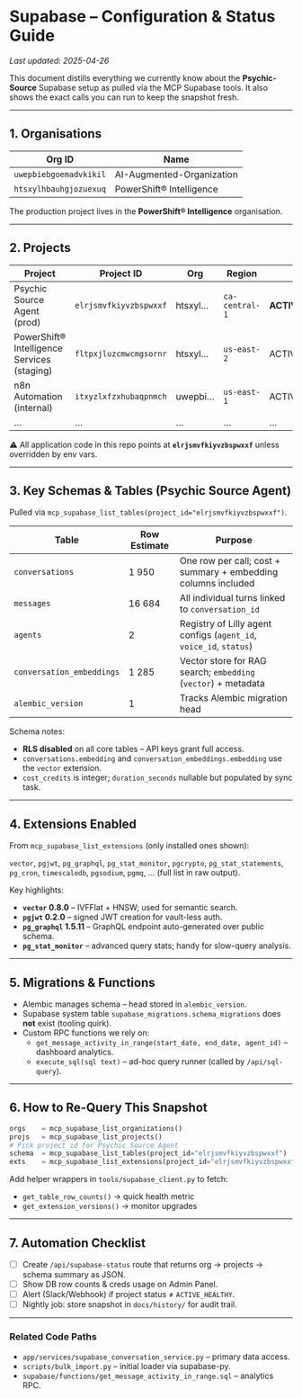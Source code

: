 # Supabase – Configuration & Status Guide

_Last updated: 2025-04-26_

This document distills everything we currently know about the **Psychic-Source** Supabase setup
as pulled via the MCP Supabase tools.  It also shows the exact calls you can run to keep the
snapshot fresh.

---

## 1. Organisations

| Org ID | Name |
|--------|------|
| `uwepbiebgoemadvkikil` | AI-Augmented-Organization |
| `htsxylhbauhgjozuexuq` | PowerShift® Intelligence |

The production project lives in the **PowerShift® Intelligence** organisation.

---

## 2. Projects

| Project | Project ID | Org | Region | Status | DB Host |
|---------|------------|-----|--------|--------|---------|
| Psychic Source Agent (prod) | `elrjsmvfkiyvzbspwxxf` | htsxyl… | `ca-central-1` | **ACTIVE_HEALTHY** | `db.elrjsmvfkiyvzbspwxxf.supabase.co` |
| PowerShift® Intelligence Services (staging) | `fltpxjluzcmwcmgsornr` | htsxyl… | `us-east-2` | ACTIVE_HEALTHY | `db.fltpxjluzcmwcmgsornr.supabase.co` |
| n8n Automation (internal) | `itxyzlxfzxhubaqpnmch` | uwepbi… | `us-east-1` | ACTIVE_HEALTHY | `db.itxyzlxfzxhubaqpnmch.supabase.co` |
| … | … | … | … | … | … |

⚠️  All application code in this repo points at **`elrjsmvfkiyvzbspwxxf`** unless overridden by
env vars.

---

## 3. Key Schemas & Tables (Psychic Source Agent)

Pulled via `mcp_supabase_list_tables(project_id="elrjsmvfkiyvzbspwxxf")`.

| Table | Row Estimate | Purpose |
|-------|--------------|---------|
| `conversations` | 1 950 | One row per call; cost + summary + embedding columns included |
| `messages` | 16 684 | All individual turns linked to `conversation_id` |
| `agents` | 2 | Registry of Lilly agent configs (`agent_id`, `voice_id`, `status`) |
| `conversation_embeddings` | 1 285 | Vector store for RAG search; `embedding` (`vector`) + metadata |
| `alembic_version` | 1 | Tracks Alembic migration head |

Schema notes:
* **RLS disabled** on all core tables – API keys grant full access.
* `conversations.embedding` and `conversation_embeddings.embedding` use the `vector` extension.
* `cost_credits` is integer; `duration_seconds` nullable but populated by sync task.

---

## 4. Extensions Enabled

From `mcp_supabase_list_extensions` (only installed ones shown):

`vector`, `pgjwt`, `pg_graphql`, `pg_stat_monitor`, `pgcrypto`, `pg_stat_statements`,
`pg_cron`, `timescaledb`, `pgsodium`, `pgmq`, … (full list in raw output).

Key highlights:
* **`vector` 0.8.0** – IVFFlat + HNSW; used for semantic search.
* **`pgjwt` 0.2.0** – signed JWT creation for vault-less auth.
* **`pg_graphql` 1.5.11** – GraphQL endpoint auto-generated over public schema.
* **`pg_stat_monitor`** – advanced query stats; handy for slow-query analysis.

---

## 5. Migrations & Functions

* Alembic manages schema – head stored in `alembic_version`.
* Supabase system table `supabase_migrations.schema_migrations` does **not** exist (tooling quirk).
* Custom RPC functions we rely on:
  * `get_message_activity_in_range(start_date, end_date, agent_id)` – dashboard analytics.
  * `execute_sql(sql text)` – ad-hoc query runner (called by `/api/sql-query`).

---

## 6. How to Re-Query This Snapshot

```python
orgs    = mcp_supabase_list_organizations()
projs   = mcp_supabase_list_projects()
# Pick project_id for Psychic Source Agent
schema  = mcp_supabase_list_tables(project_id="elrjsmvfkiyvzbspwxxf")
exts    = mcp_supabase_list_extensions(project_id="elrjsmvfkiyvzbspwxxf")
```

Add helper wrappers in `tools/supabase_client.py` to fetch:
* `get_table_row_counts()` → quick health metric
* `get_extension_versions()` → monitor upgrades

---

## 7. Automation Checklist

- [ ] Create `/api/supabase-status` route that returns org → projects → schema summary as JSON.
- [ ] Show DB row counts & creds usage on Admin Panel.
- [ ] Alert (Slack/Webhook) if project status ≠ `ACTIVE_HEALTHY`.
- [ ] Nightly job: store snapshot in `docs/history/` for audit trail.

---

### Related Code Paths
* `app/services/supabase_conversation_service.py` – primary data access.
* `scripts/bulk_import.py` – initial loader via supabase-py.
* `supabase/functions/get_message_activity_in_range.sql` – analytics RPC. 